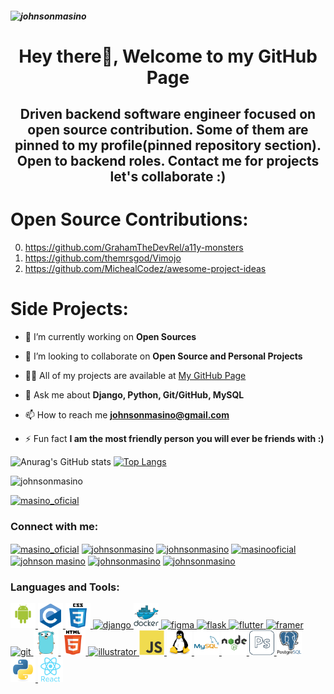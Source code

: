 <h5 align="left"> <img src="https://i.pinimg.com/originals/21/11/61/21116158daaeb1459b4ec0758505e1ad.gif" alt="johnsonmasino" /> </h5>

<h1 align="center">Hey there👋, Welcome to my GitHub Page</h1>
<h2 align="center">Driven backend software engineer focused on open source contribution. Some of them are pinned to my profile(pinned repository section). Open to backend roles. Contact me for projects let's collaborate :)</h3>

# Open Source Contributions:
0. https://github.com/GrahamTheDevRel/a11y-monsters
1. https://github.com/themrsgod/Vimojo
2. https://github.com/MichealCodez/awesome-project-ideas

# Side Projects:

- 🔭 I’m currently working on **Open Sources**

- 👯 I’m looking to collaborate on **Open Source and Personal Projects**

- 👨‍💻 All of my projects are available at [My GitHub Page](https://github.com/JohnsonMasino)

- 💬 Ask me about **Django, Python, Git/GitHub, MySQL**

- 📫 How to reach me **johnsonmasino@gmail.com**

- ⚡ Fun fact **I am the most friendly person you will ever be friends with :)**


![Anurag's GitHub stats](https://github-readme-stats.vercel.app/api?username=JohnsonMasino&show_icons=true&theme=tokyonight)    [![Top Langs](https://github-readme-stats.vercel.app/api/top-langs/?username=JohnsonMasino&layout=pie)](https://github.com/JohnsonMasino/github-readme-stats)


<!--p align="left"> <a href="https://github.com/ryo-ma/github-profile-trophy"><img src="https://github-profile-trophy.vercel.app/?username=johnsonmasino" alt="johnsonmasino" /></a> </p-->

<p align="left"> <img src="https://komarev.com/ghpvc/?username=johnsonmasino&label=Profile%20views&color=0e75b6&style=flat" alt="johnsonmasino" /> </p>

<p align="left"> <a href="https://twitter.com/masino_oficial" target="blank"><img src="https://img.shields.io/twitter/follow/masino_oficial?logo=twitter&style=for-the-badge" alt="masino_oficial" /></a> </p>

<h3 align="left">Connect with me:</h3>
<p align="left">
<a href="https://twitter.com/masino_oficial" target="blank" title="Johnson's Twitter"><img align="center" src="https://raw.githubusercontent.com/rahuldkjain/github-profile-readme-generator/master/src/images/icons/Social/twitter.svg" alt="masino_oficial" height="30" width="40" /></a>
<a href="https://linkedin.com/in/masino100" target="blank" title="Johnson's LinkedIn"><img align="center" src="https://raw.githubusercontent.com/rahuldkjain/github-profile-readme-generator/master/src/images/icons/Social/linked-in-alt.svg" alt="johnsonmasino" height="30" width="40" /></a>
<a href="https://stackoverflow.com/users/22952483/johnson-masino" target="blank" title="Johnson's stackoverflow"><img align="center" src="https://raw.githubusercontent.com/rahuldkjain/github-profile-readme-generator/master/src/images/icons/Social/stack-overflow.svg" alt="johnsonmasino" height="30" width="40" /></a>
<a href="https://instagram.com/masinooficial" target="blank" title="Johnson's Instagram"><img align="center" src="https://raw.githubusercontent.com/rahuldkjain/github-profile-readme-generator/master/src/images/icons/Social/instagram.svg" alt="masinooficial" height="30" width="40" /></a>
<a href="https://www.youtube.com/channel/UCoaLjAz28KBaqjN5jz1h9JQ" target="blank" title="Johnson's YouTube"><img align="center" src="https://raw.githubusercontent.com/rahuldkjain/github-profile-readme-generator/master/src/images/icons/Social/youtube.svg" alt="johnson masino" height="30" width="40" /></a>
<a href="https://www.leetcode.com/Masino" target="blank" title="Johnson's Leetcode"><img align="center" src="https://raw.githubusercontent.com/rahuldkjain/github-profile-readme-generator/master/src/images/icons/Social/leet-code.svg" alt="johnsonmasino" height="30" width="40" /></a>
<a href="https://www.hackerrank.com/profile/johnsonmasino" target="blank" title="Johnson's Hackerrank"><img align="center" src="https://raw.githubusercontent.com/rahuldkjain/github-profile-readme-generator/master/src/images/icons/Social/hackerearth.svg" alt="johnsonmasino" height="30" width="40" /></a>
</p>

<h3 align="left">Languages and Tools:</h3>
<p align="left"> <a href="https://developer.android.com" target="_blank" rel="noreferrer"> <img src="https://raw.githubusercontent.com/devicons/devicon/master/icons/android/android-original-wordmark.svg" alt="android" width="40" height="40"/> </a> <a href="https://www.cprogramming.com/" target="_blank" rel="noreferrer"> <img src="https://raw.githubusercontent.com/devicons/devicon/master/icons/c/c-original.svg" alt="c" width="40" height="40"/> </a> <a href="https://www.w3schools.com/css/" target="_blank" rel="noreferrer"> <img src="https://raw.githubusercontent.com/devicons/devicon/master/icons/css3/css3-original-wordmark.svg" alt="css3" width="40" height="40"/> </a> <a href="https://www.djangoproject.com/" target="_blank" rel="noreferrer"> <img src="https://cdn.worldvectorlogo.com/logos/django.svg" alt="django" width="40" height="40"/> </a> <a href="https://www.docker.com/" target="_blank" rel="noreferrer"> <img src="https://raw.githubusercontent.com/devicons/devicon/master/icons/docker/docker-original-wordmark.svg" alt="docker" width="40" height="40"/> </a> <a href="https://www.figma.com/" target="_blank" rel="noreferrer"> <img src="https://www.vectorlogo.zone/logos/figma/figma-icon.svg" alt="figma" width="40" height="40"/> </a> <a href="https://flask.palletsprojects.com/" target="_blank" rel="noreferrer"> <img src="https://www.vectorlogo.zone/logos/pocoo_flask/pocoo_flask-icon.svg" alt="flask" width="40" height="40"/> </a> <a href="https://flutter.dev" target="_blank" rel="noreferrer"> <img src="https://www.vectorlogo.zone/logos/flutterio/flutterio-icon.svg" alt="flutter" width="40" height="40"/> </a> <a href="https://www.framer.com/" target="_blank" rel="noreferrer"> <img src="https://www.vectorlogo.zone/logos/framer/framer-icon.svg" alt="framer" width="40" height="40"/> </a> <a href="https://git-scm.com/" target="_blank" rel="noreferrer"> <img src="https://www.vectorlogo.zone/logos/git-scm/git-scm-icon.svg" alt="git" width="40" height="40"/> </a> <a href="https://golang.org" target="_blank" rel="noreferrer"> <img src="https://raw.githubusercontent.com/devicons/devicon/master/icons/go/go-original.svg" alt="go" width="40" height="40"/> </a> <a href="https://www.w3.org/html/" target="_blank" rel="noreferrer"> <img src="https://raw.githubusercontent.com/devicons/devicon/master/icons/html5/html5-original-wordmark.svg" alt="html5" width="40" height="40"/> </a> <a href="https://www.adobe.com/in/products/illustrator.html" target="_blank" rel="noreferrer"> <img src="https://www.vectorlogo.zone/logos/adobe_illustrator/adobe_illustrator-icon.svg" alt="illustrator" width="40" height="40"/> </a> <a href="https://developer.mozilla.org/en-US/docs/Web/JavaScript" target="_blank" rel="noreferrer"> <img src="https://raw.githubusercontent.com/devicons/devicon/master/icons/javascript/javascript-original.svg" alt="javascript" width="40" height="40"/> </a> <a href="https://www.linux.org/" target="_blank" rel="noreferrer"> <img src="https://raw.githubusercontent.com/devicons/devicon/master/icons/linux/linux-original.svg" alt="linux" width="40" height="40"/> </a> <a href="https://www.mysql.com/" target="_blank" rel="noreferrer"> <img src="https://raw.githubusercontent.com/devicons/devicon/master/icons/mysql/mysql-original-wordmark.svg" alt="mysql" width="40" height="40"/> </a> <a href="https://nodejs.org" target="_blank" rel="noreferrer"> <img src="https://raw.githubusercontent.com/devicons/devicon/master/icons/nodejs/nodejs-original-wordmark.svg" alt="nodejs" width="40" height="40"/> </a> <a href="https://www.photoshop.com/en" target="_blank" rel="noreferrer"> <img src="https://raw.githubusercontent.com/devicons/devicon/master/icons/photoshop/photoshop-line.svg" alt="photoshop" width="40" height="40"/> </a> <a href="https://www.postgresql.org" target="_blank" rel="noreferrer"> <img src="https://raw.githubusercontent.com/devicons/devicon/master/icons/postgresql/postgresql-original-wordmark.svg" alt="postgresql" width="40" height="40"/> </a> <a href="https://www.python.org" target="_blank" rel="noreferrer"> <img src="https://raw.githubusercontent.com/devicons/devicon/master/icons/python/python-original.svg" alt="python" width="40" height="40"/> </a> <a href="https://reactjs.org/" target="_blank" rel="noreferrer"> <img src="https://raw.githubusercontent.com/devicons/devicon/master/icons/react/react-original-wordmark.svg" alt="react" width="40" height="40"/> </a> </p>
